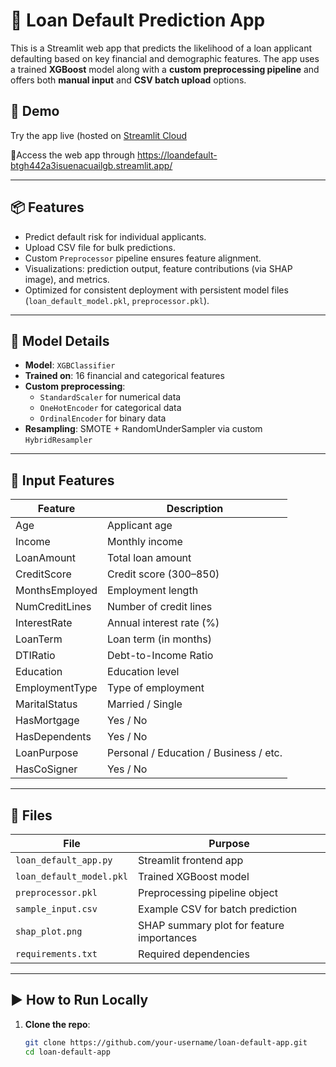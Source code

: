 # 🏦 Loan Default Prediction App

This is a Streamlit web app that predicts the likelihood of a loan applicant defaulting based on key financial and demographic features. The app uses a trained **XGBoost** model along with a **custom preprocessing pipeline** and offers both **manual input** and **CSV batch upload** options.

## 🚀 Demo

Try the app live (hosted on [Streamlit Cloud](https://streamlit.io/)  

🔗Access the web app through https://loandefault-btgh442a3isuenacuailgb.streamlit.app/

---

## 📦 Features

- Predict default risk for individual applicants.
- Upload CSV file for bulk predictions.
- Custom `Preprocessor` pipeline ensures feature alignment.
- Visualizations: prediction output, feature contributions (via SHAP image), and metrics.
- Optimized for consistent deployment with persistent model files (`loan_default_model.pkl`, `preprocessor.pkl`).

---

## 🧠 Model Details

- **Model**: `XGBClassifier`
- **Trained on**: 16 financial and categorical features
- **Custom preprocessing**:
  - `StandardScaler` for numerical data
  - `OneHotEncoder` for categorical data
  - `OrdinalEncoder` for binary data
- **Resampling**: SMOTE + RandomUnderSampler via custom `HybridResampler`

---

## 🧾 Input Features

| Feature           | Description                            |
|------------------|----------------------------------------|
| Age              | Applicant age                          |
| Income           | Monthly income                         |
| LoanAmount       | Total loan amount                      |
| CreditScore      | Credit score (300–850)                 |
| MonthsEmployed   | Employment length                      |
| NumCreditLines   | Number of credit lines                 |
| InterestRate     | Annual interest rate (%)               |
| LoanTerm         | Loan term (in months)                  |
| DTIRatio         | Debt-to-Income Ratio                   |
| Education        | Education level                        |
| EmploymentType   | Type of employment                     |
| MaritalStatus    | Married / Single                       |
| HasMortgage      | Yes / No                               |
| HasDependents    | Yes / No                               |
| LoanPurpose      | Personal / Education / Business / etc. |
| HasCoSigner      | Yes / No                               |

---

## 📁 Files

| File                  | Purpose                                 |
|-----------------------|-----------------------------------------|
| `loan_default_app.py` | Streamlit frontend app                  |
| `loan_default_model.pkl` | Trained XGBoost model                |
| `preprocessor.pkl`    | Preprocessing pipeline object           |
| `sample_input.csv`    | Example CSV for batch prediction        |
| `shap_plot.png`       | SHAP summary plot for feature importances |
| `requirements.txt`    | Required dependencies                   |

---

## ▶️ How to Run Locally

1. **Clone the repo**:
   ```bash
   git clone https://github.com/your-username/loan-default-app.git
   cd loan-default-app

